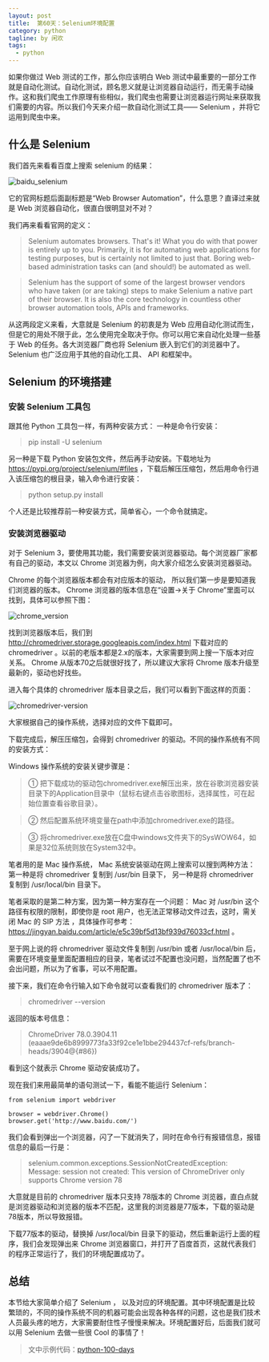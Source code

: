 ```yaml
---
layout: post
title:  第60天：Selenium环境配置
category: python
tagline: by 闲欢
tags: 
  - python
---
```


如果你做过 Web 测试的工作，那么你应该明白 Web 测试中最重要的一部分工作就是自动化测试。自动化测试，顾名思义就是让浏览器自动运行，而无需手动操作。这和我们爬虫工作原理有些相似，我们爬虫也需要让浏览器运行网址来获取我们需要的内容。所以我们今天来介绍一款自动化测试工具—— Selenium ，并将它运用到爬虫中来。
<!--more-->

## 什么是 Selenium

我们首先来看看百度上搜索 selenium 的结果：

![baidu_selenium](http://www.justdopython.com/assets/images/2019/python/baidu_selenium.png)

它的官网标题后面副标题是“Web Browser Automation”，什么意思？直译过来就是 Web 浏览器自动化，很直白很明显对不对？

我们再来看看官网的定义：

>Selenium automates browsers. That's it! What you do with that power is entirely up to you. Primarily, it is for automating web applications for testing purposes, but is certainly not limited to just that. Boring web-based administration tasks can (and should!) be automated as well.

>Selenium has the support of some of the largest browser vendors who have taken (or are taking) steps to make Selenium a native part of their browser. It is also the core technology in countless other browser automation tools, APIs and frameworks.

从这两段定义来看，大意就是 Selenium 的初衷是为 Web 应用自动化测试而生，但是它的用处不限于此，怎么使用完全取决于你。你可以用它来自动化处理一些基于 Web 的任务。各大浏览器厂商也将 Selenium 嵌入到它们的浏览器中了。 Selenium 也广泛应用于其他的自动化工具、 API 和框架中。

## Selenium 的环境搭建

### 安装 Selenium 工具包

跟其他 Python 工具包一样，有两种安装方式：
一种是命令行安装：

>pip install -U selenium

另一种是下载 Python 安装包文件，然后再手动安装。下载地址为 https://pypi.org/project/selenium/#files ，下载后解压压缩包，然后用命令行进入该压缩包的根目录，输入命令进行安装：

>python setup.py install

个人还是比较推荐前一种安装方式，简单省心，一个命令就搞定。

### 安装浏览器驱动

对于 Selenium 3，要使用其功能，我们需要安装浏览器驱动。每个浏览器厂家都有自己的驱动，本文以 Chrome 浏览器为例，向大家介绍怎么安装浏览器驱动。

Chrome 的每个浏览器版本都会有对应版本的驱动，
所以我们第一步是要知道我们浏览器的版本。 Chrome 浏览器的版本信息在“设置->关于 Chrome”里面可以找到，具体可以参照下图：

![chrome_version](http://www.justdopython.com/assets/images/2019/python/chrome_version.png)

找到浏览器版本后，我们到 http://chromedriver.storage.googleapis.com/index.html 下载对应的 chromedriver 。以前的老版本都是2.x的版本，大家需要到网上搜一下版本对应关系。 Chrome 从版本70之后就很好找了，所以建议大家将 Chrome 版本升级至最新的，驱动也好找些。

进入每个具体的 chromedriver 版本目录之后，我们可以看到下面这样的页面：

![chromedriver-version](http://www.justdopython.com/assets/images/2019/python/chromedriver-version.png)

大家根据自己的操作系统，选择对应的文件下载即可。

下载完成后，解压压缩包，会得到 chromedriver 的驱动。不同的操作系统有不同的安装方式：

Windows 操作系统的安装关键步骤是：
>① 把下载成功的驱动包chromedriver.exe解压出来，放在谷歌浏览器安装目录下的Application目录中（鼠标右键点击谷歌图标，选择属性，可在起始位置查看谷歌目录）。

>② 然后配置系统环境变量在path中添加chromedriver.exe的路径。

>③ 将chromedriver.exe放在C盘中windows文件夹下的SysWOW64，如果是32位系统则放在System32中。

笔者用的是 Mac 操作系统， Mac 系统安装驱动在网上搜索可以搜到两种方法：第一种是将 chromedriver 复制到 /usr/bin 目录下，
另一种是将 chromedriver 复制到 /usr/local/bin 目录下。

笔者采取的是第二种方案，因为第一种方案存在一个问题： Mac 对 /usr/bin 这个路径有权限的限制，即使你是 root 用户，也无法正常移动文件过去，这时，需关闭 Mac 的 SIP 方法 ，具体操作可参考：https://jingyan.baidu.com/article/e5c39bf5d13bf939d76033cf.html 。

至于网上说的将 chromedriver 驱动文件复制到 /usr/bin 或者 /usr/local/bin 后，需要在环境变量里面配置相应的目录，笔者试过不配置也没问题，当然配置了也不会出问题，所以为了省事，可以不用配置。

接下来，我们在命令行输入如下命令就可以查看我们的 chromedriver 版本了：

>chromedriver --version

返回的版本号信息：

>ChromeDriver 78.0.3904.11 (eaaae9de6b8999773fa33f92ce1e1bbe294437cf-refs/branch-heads/3904@{#86})

看到这个就表示 Chrome 驱动安装成功了。

现在我们来用最简单的语句测试一下，看能不能运行 Selenium：

```
from selenium import webdriver

browser = webdriver.Chrome()
browser.get('http://www.baidu.com/')
```

我们会看到弹出一个浏览器，闪了一下就消失了，同时在命令行有报错信息，报错信息的最后一行是：

>selenium.common.exceptions.SessionNotCreatedException: Message: session not created: This version of ChromeDriver only supports Chrome version 78

大意就是目前的 chromedriver 版本只支持 78版本的 Chrome 浏览器，直白点就是浏览器驱动和浏览器的版本不匹配，这里我的浏览器是77版本，下载的驱动是78版本，所以导致报错。

下载77版本的驱动，替换掉 /usr/local/bin 目录下的驱动，然后重新运行上面的程序，我们会发现弹出来 Chrome 浏览器窗口，并打开了百度首页，这就代表我们的程序正常运行了，我们的环境配置成功了。

## 总结

本节给大家简单介绍了 Selenium ， 以及对应的环境配置。其中环境配置是比较繁琐的，不同的操作系统不同的机器可能会出现各种各样的问题，这也是我们技术人员最头疼的地方，大家需要耐住性子慢慢来解决。环境配置好后，后面我们就可以用 Selenium 去做一些很 Cool 的事情了！

> 文中示例代码：[python-100-days](https://github.com/JustDoPython/python-100-day)